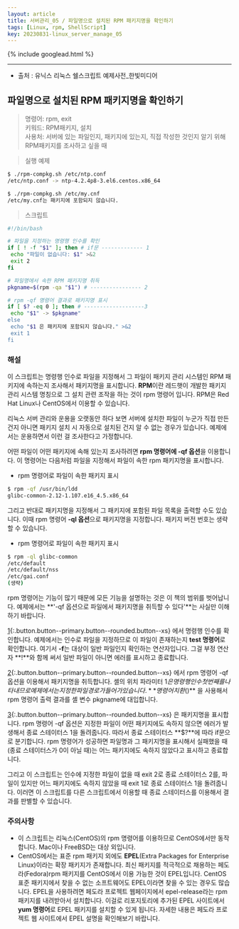 ```yaml
---
layout: article
title: 서버관리_05 / 파일명으로 설치된 RPM 패키지명을 확인하기
tags: [Linux, rpm, ShellScript]
key: 20230831-linux_server_manage_05
---
```


{% include googlead.html %}

---

- 출처 : 유닉스 리눅스 쉘스크립트 예제사전_한빛미디어

## 파일명으로 설치된 RPM 패키지명을 확인하기

> 명령어: rpm, exit   
> 키워드: RPM패키지, 설치  
> 사용처: 서버에 있는 파일인지, 패키지에 있는지, 직접 작성한 것인지 알기 위해 RPM패키지를 조사하고 싶을 때

> 실행 예제  

```bash
$ ./rpm-compkg.sh /etc/ntp.conf
/etc/ntp.conf -> ntp-4.2.4p8-3.el6.centos.x86_64

$ ./rpm-compkg.sh /etc/my.cnf
/etc/my.cnf는 패키지에 포함되지 않습니다.
```

> 스크립트

 ```bash
#!/bin/bash

# 파일을 지정하는 명령행 인수를 확인
if [ ! -f "$1" ]; then # if문 ------------- 1
  echo "파일이 없습니다: $1" >&2
  exit 2
fi

# 파일명에서 속한 RPM 패키지명 취득
pkgname=$(rpm -qa "$1") # ---------------- 2

# rpm -qf 명령어 결과로 패키지명 표시
if [ $? -eq 0 ]; then # -------------------3
  echo "$1" -> $pkgname"
else
  echo "$1 은 패키지에 포함되지 않습니다." >&2
  exit 1
fi 
```

### **해설**
이 스크립트는 명령행 인수로 파일을 지정해서 그 파일이 패키지 관리 시스템인 RPM 패키지에 속하는지 조사해서 패키지명을 표시합니다. **RPM**이란 레드햇이 개발한 패키지 관리 시스템 명칭으로 그 설치 관련 조작을 하는 것이 rpm 명령어 입니다. RPM은 Red Hat Linux나 CentOS에서 이용할 수 있습니다.

리눅스 서버 관리와 운용을 오랫동안 하다 보면 서버에 설치한 파일이 누군가 직접 만든 건지 아니면 패키지 설치 시 자동으로 설치된 건지 알 수 없는 경우가 있습니다. 예제에서는 운용하면서 이런 걸 조사한다고 가정합니다.

어떤 파일이 어떤 패키지에 속해 있는지 조사하려면 **rpm 명령어에 -qf 옵션**을 이용합니다. 이 명령어는 다음처럼 파일을 지정해서 파일이 속한 rpm 패키지명을 표시합니다.

- rpm 명령어로 파일이 속한 패키지 표시

```bash
$ rpm -qf /usr/bin/ldd
glibc-common-2.12-1.107.e16_4.5.x86_64
```

그리고 반대로 패키지명을 지정해서 그 패키지에 포함된 파일 목록을 출력할 수도 있습니다. 이때 rpm 명령어 **-ql 옵션**으로 패키지명을 지정합니다. 패키지 버전 번호는 생략 할 수 있습니다.

- rpm 명령어로 파일이 속한 패키지 표시

```bash
$ rpm -ql glibc-common
/etc/default
/etc/default/nss
/etc/gai.conf
(생략)
```

rpm 명령어는 기능이 많기 때문에 모든 기능을 설명하는 것은 이 책의 범위를 벗어납니다. 예제에서는 **'-qf 옵션으로 파일에서 패키지명을 취득할 수 있다'**는 사실만 이해하기 바랍니다.

[1](#){:.button.button--primary.button--rounded.button--xs} 에서 명령행 인수를 확인합니다. 예제에서는 인수로 파일을 지정하므로 이 파일이 존재하는지 **test 명령어**로 확인합니다. 여기서 **-f**는 대상이 일반 파일인지 확인하는 연산자입니다. 그걸 부정 연산자 **!**와  함께 써서 일반 파일이 아니면 에러를 표시하고 종료합니다.

[2](#){:.button.button--primary.button--rounded.button--xs} 에서 rpm 명령어 -qf 옵션을 이용해서 패키지명을 취득합니다. 셸의 위치 파라미터 $1은 명령행 인수 첫 번째를 나타내므로 예제에서는 지정한 파일 경로가 들어가 있습니다. **명령어 치환$()** 을 사용해서 rpm 명령어 출력 결과를 셸 변수 pkgname에 대입합니다.

[3](#){:.button.button--primary.button--rounded.button--xs} 은 패키지명을 표시합니다. rpm 명령어 -qf 옵션은 지정한 파일이 어떤 패키지에도 속하지 않으면 에러가 발생해서 종료 스테이터스 1을 돌려줍니다. 따라서 종료 스테이터스 **$?**에 따라 if문으로 분기합니다. rpm 명령어가 성공하면 파일명과 그 패키지명을 표시해서 실패했을 때(종료 스테이터스가 0이 아닐 때)는 어느 패키지에도 속하지 않았다고 표시하고 종료합니다.

그리고 이 스크립트는 인수에 지정한 파일이 없을 때 exit 2로 종료 스테이터스 2를, 파일이 있지만 어느 패키지에도 속하지 않았을 때 exit 1로 종료 스테이터스 1을 돌려줍니다. 이러면 이 스크립트를 다른 스크립트에서 이용할 때 종료 스테이터스를 이용해서 결과를 판별할 수 있습니다.

### **주의사항**

- 이 스크립트는 리눅스(CentOS)의 rpm 명령어를 이용하므로 CentOS에서만 동작합니다. Mac이나 FreeBSD는 대상 외입니다.
- CentOS에서는 표준 rpm 패키지 외에도 **EPEL**(Extra Packages for Enterprise Linux)이라는 확장 패키지가 존재합니다. 최신 패키지를 적극적으로 채용하는 페도라(Fedora)rpm 패키지를 CentOS에서 이용 가능한 것이 EPEL입니다. CentOS 표준 패키지에서 찾을 수 없는 소프트웨어도 EPEL이라면 찾을 수 있는 경우도 많습니다. EPEL을 사용하려면 페도라 프로젝트 웹페이지에서 epel-release라는 rpm 패키지를 내려받아서 설치합니다. 이걸로 리포지토리에 추가된 EPEL 사이트에서 **yum 명령어**로 EPEL 패키지를 설치할 수 있게 됩니다. 자세한 내용은 페도라 프로젝트 웹 사이트에서 EPEL 설명을 확인해보기 바랍니다.